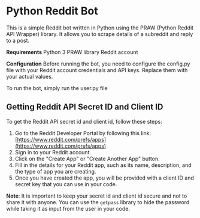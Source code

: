 
# Python Reddit Bot

This is a simple Reddit bot written in Python using the PRAW (Python Reddit API Wrapper) library. It allows you to scrape details of a subreddit and reply to a post.

**Requirements**
Python 3
PRAW library
Reddit account

**Configuration**
Before running the bot, you need to configure the config.py file with your Reddit account credentials and API keys. Replace them with your actual values.

To run the bot, simply run the user.py file

## Getting Reddit API Secret ID and Client ID

To get the Reddit API secret id and client id, follow these steps:

1. Go to the Reddit Developer Portal by following this link: [https://www.reddit.com/prefs/apps](https://www.reddit.com/prefs/apps)
2. Sign in to your Reddit account.
3. Click on the "Create App" or "Create Another App" button.
4. Fill in the details for your Reddit app, such as its name, description, and the type of app you are creating.
5. Once you have created the app, you will be provided with a client ID and secret key that you can use in your code.

**Note**: It is important to keep your secret id and client id secure and not to share it with anyone. You can use the `getpass` library to hide the password while taking it as input from the user in your code.
